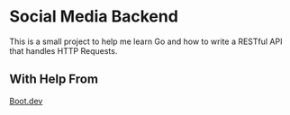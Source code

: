 # Social Media Backend

This is a small project to help me learn Go and how to write a RESTful API that handles HTTP Requests. 

## With Help From
[Boot.dev](https://boot.dev)